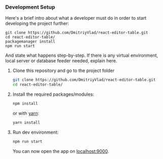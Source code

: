 ### Development Setup

Here's a brief intro about what a developer must do in order to start developing
the project further:

```shell
git clone https://github.com/DmitriyVlad/react-editor-table.git
cd react-editor-table/
packagemanager install
npm run start
```

And state what happens step-by-step. If there is any virtual environment, local server or database feeder needed, explain here.

1. Clone this repository and go to the project folder

    ```bash
    git clone https://github.com/DmitriyVlad/react-editor-table.git
    cd react-editor-table/
    ```

2. Install the required packages/modules:

    ```bash
    npm install
    ```

    or with [yarn](https://yarnpkg.com/lang/en/):

    ```bash
    yarn install
    ```

3. Run dev environment:

    ```bash
    npm run start
    ```

    You can now open the app on [localhost:9000](http://localhost:9000/).